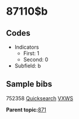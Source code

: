 # 87110$b

## Codes

-   Indicators
    -   First: 1
    -   Second: 0
-   Subfield: b

## Sample bibs

752358 [Quicksearch](https://search.library.yale.edu/catalog/752358) [VXWS](http://prodorbis.library.yale.edu:7014/vxws/GetHoldingsService?bibId=752358)

**Parent topic:**[871](../../tags/871/871.md)

